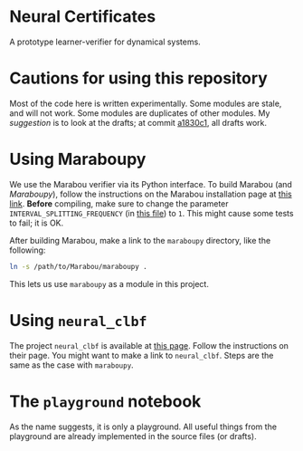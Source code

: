# Neural Certificates

A prototype learner-verifier for dynamical systems. 

# Cautions for using this repository

Most of the code here is written experimentally.
Some modules are stale, and will not work.
Some modules are duplicates of other modules.
My _suggestion_ is to look at the drafts;
at commit 
[a1830c1](https://github.com/mahykari/neural-certificates/tree/a1830c1f75d4e77e7f987b30f18aa73c801c96e1),
all drafts work.

# Using Maraboupy

We use the Marabou verifier via its Python interface.
To build Marabou (and _Maraboupy_),
follow the instructions on 
the Marabou installation page
at [this link](https://neuralnetworkverification.github.io/Marabou/Setup/0_Installation.html). 
**Before** compiling,
make sure to change 
the parameter `INTERVAL_SPLITTING_FREQUENCY`
(in [this file](https://github.com/NeuralNetworkVerification/Marabou/blob/8129640537d63deac485daaf0f2f1c09e247e928/src/configuration/GlobalConfiguration.cpp#L63))
to `1`.
This might cause some tests to fail; it is OK.

After building Marabou, make a link to the `maraboupy`
directory, like the following:
```bash
ln -s /path/to/Marabou/maraboupy .
```
This lets us use `maraboupy` as a module in this project.

# Using `neural_clbf`

The project `neural_clbf` is available at 
[this page](https://github.com/MIT-REALM/neural_clbf.git).
Follow the instructions on their page.
You might want to make a link to `neural_clbf`.
Steps are the same as the case with `maraboupy`.

# The `playground` notebook

As the name suggests, it is only a playground.
All useful things from the playground are 
already implemented in the source files (or drafts).